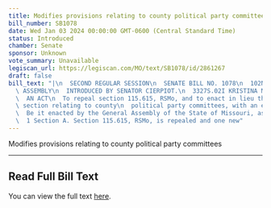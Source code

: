 ```yaml
---
title: Modifies provisions relating to county political party committees
bill_number: SB1078
date: Wed Jan 03 2024 00:00:00 GMT-0600 (Central Standard Time)
status: Introduced
chamber: Senate
sponsor: Unknown
vote_summary: Unavailable
legiscan_url: https://legiscan.com/MO/text/SB1078/id/2861267
draft: false
bill_text: "|\n  SECOND REGULAR SESSION\n  SENATE BILL NO. 1078\n  102ND GENERA L\
  \ ASSEMBLY\n  INTRODUCED BY SENATOR CIERPIOT.\n  3327S.02I KRISTINA MARTIN, Secretary\n\
  \  AN ACT\n  To repeal section 115.615, RSMo, and to enact in lieu thereof one new\
  \ section relating to county\n  political party committees, with an effective date.\n\
  \  Be it enacted by the General Assembly of the State of Missouri, as follows:\n\
  \  1 Section A. Section 115.615, RSMo, is repealed and one new"
---
```

Modifies provisions relating to county political party committees

---

## Read Full Bill Text

You can view the full text [here](https://legiscan.com/MO/text/SB1078/id/2861267).

